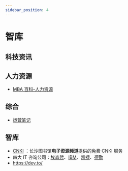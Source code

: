```yaml
---
sidebar_position: 4
---
```

 
# 智库

## 科技资讯

## 人力资源

* [MBA 百科-人力资源](https://wiki.mbalib.com/wiki/Portal:%E4%BA%BA%E5%8A%9B%E8%B5%84%E6%BA%90)

## 综合 

* [运营笔记](https://www.yunyingbiji.cn/)

## 智库

* [CNKI](http://opac.changshalib.cn/opac/reader/login) ：长沙图书馆**电子资源频道**提供的免费 CNKI 服务
* 四大 IT 咨询公司：[埃森哲](https://www.accenture.com/cn-zh)、[IBM](https://www.ibm.com/cn-zh)、[凯捷](https://www.capgemini.com/cn-zh/)、[德勤](https://www2.deloitte.com/cn/zh.html)
* https://dev.to/
